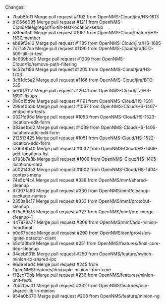 
Changes: 
*   7bab8fdf1 Merge pull request #1192 from OpenNMS-Cloud/jira/HS-1613
*   b19666095 Merge pull request #1211 from OpenNMS-Cloud/deejgregor/fix-tilt-test-location-setup
*   b8fed35ff Merge pull request #1061 from OpenNMS-Cloud/feature/HS-1537_member
*   eb89f2e10 Merge pull request #1185 from OpenNMS-Cloud/jira/HS-1685
*   7c71a87da Merge pull request #1190 from OpenNMS-Cloud/jira/BTO-509-tilt-ci-test
*   8c639bbc0 Merge pull request #1209 from OpenNMS-Cloud/fix/remove-path-filtering
*   6c52ef156 Merge pull request #1205 from OpenNMS-Cloud/jira/HS-1703
*   3c81dc5a2 Merge pull request #1166 from OpenNMS-Cloud/jira/BTO-535
*   be1107017 Merge pull request #1204 from OpenNMS-Cloud/jira/HS-1690-fixups
*   0b0b15d9e Merge pull request #1191 from OpenNMS-Cloud/HS-1681
*   299ef0b5b Merge pull request #1067 from OpenNMS-Cloud/HS-1407-endpoints-tests
*   0321fd96d Merge pull request #1053 from OpenNMS-Cloud/HS-1523-location-edit-form
*   083aefbd2 Merge pull request #1039 from OpenNMS-Cloud/HS-1405-location-add-edit-form
*   212513425 Merge pull request #1051 from OpenNMS-Cloud/HS-1522-location-add-form
*   c395f9b40 Merge pull request #1032 from OpenNMS-Cloud/HS-1469-add-locations-list
*   b793b7e8b Merge pull request #1000 from OpenNMS-Cloud/HS-1405-locations-card
*   a002143a3 Merge pull request #1002 from OpenNMS-Cloud/HS-1404-context-menu
*   74e5bf4c4 Merge pull request #338 from OpenNMS/mmf/shared-cleanup
*   673071a60 Merge pull request #330 from OpenNMS/mmf/cleanup-package-names
*   2353a8c17 Merge pull request #333 from OpenNMS/mmf/protobuf-cleanup
*   675c695f8 Merge pull request #327 from OpenNMS/mmf/pre-merge-cleanup-1
*   447978a77 Merge pull request #306 from OpenNMS/mmf/add-minion-heartbeat
*   b0c67bcde Merge pull request #290 from OpenNMS/asn/provision-ignite-detector-client
*   b5cfd3bc9 Merge pull request #251 from OpenNMS/features/final-core-dep-cleanup
*   34eeb6315 Merge pull request #250 from OpenNMS/feature/switch-minion-to-shared-ipc
*   96de146d4 Merge pull request #245 from OpenNMS/features/decouple-minion-from-core
*   f72ec79bb Merge pull request #236 from OpenNMS/features/minion-unit-tests
*   7bb2bea31 Merge pull request #232 from OpenNMS/features/use-shared-lib-in-minion
*   954a0b670 Merge pull request #208 from OpenNMS/feature/minion-ng
